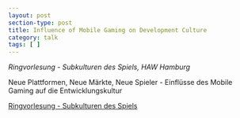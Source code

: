 ```yaml
---
layout: post
section-type: post
title: Influence of Mobile Gaming on Development Culture
category: talk
tags: [ ]
---
```

_Ringvorlesung - Subkulturen des Spiels, HAW Hamburg_

Neue Plattformen, Neue Märkte, Neue Spieler - Einflüsse des Mobile Gaming auf die Entwicklungskultur

<a href="https://www.rcmc-hamburg.de/schwerpunkte/spiele-und-virtuelle-welten/subkulturen-des-spiels/">Ringvorlesung - Subkulturen des Spiels</a>

